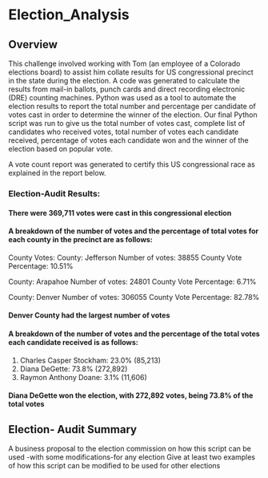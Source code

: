 # Election_Analysis

## Overview
This challenge involved working with Tom (an employee of a Colorado elections board) to assist him collate results for US congressional precinct in the state during the election. A code was generated to calculate the results from mail-in ballots, punch cards and direct recording electronic (DRE) counting machines. Python was used as a tool to automate the election results to report the total number and percentage per candidate of votes cast in order to determine the winner of the election. Our final Python script was run to give us the total number of votes cast, complete list of candidates who received votes, total number of votes each candidate received, percentage of votes each candidate won and the winner of the election based on popular vote.

A vote count report was generated to certify this US congressional race as explained in the report below.

### Election-Audit Results:
#### There were 369,711 votes were cast in this congressional election

#### A breakdown of the number of votes and the percentage of total votes for each county in the precinct are as follows:
County Votes:
County: Jefferson
Number of votes: 38855
County Vote Percentage: 10.51%

County: Arapahoe
Number of votes: 24801
County Vote Percentage: 6.71%

County: Denver
Number of votes: 306055
County Vote Percentage: 82.78%

#### Denver County had the largest number of votes

#### A breakdown of the number of votes and the percentage of the total votes each candidate received is as follows:
1.	Charles Casper Stockham: 23.0% (85,213)
2.	Diana DeGette: 73.8% (272,892)
3.	Raymon Anthony Doane: 3.1% (11,606)

#### Diana DeGette won the election, with 272,892 votes, being 73.8% of the total votes

## Election- Audit Summary
A business proposal to the election commission on how this script can be used 
-with some modifications-for any election
Give at least two examples of how this script can be modified to be used for other elections
